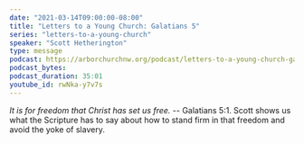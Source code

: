 ```yaml
---
date: "2021-03-14T09:00:00-08:00"
title: "Letters to a Young Church: Galatians 5"
series: "letters-to-a-young-church"
speaker: "Scott Hetherington"
type: message
podcast: https://arborchurchnw.org/podcast/letters-to-a-young-church-galatians-5.m4a
podcast_bytes: 
podcast_duration: 35:01
youtube_id: rwNka-y7v7s
---
```


*It is for freedom that Christ has set us free.* -- Galatians 5:1. Scott shows us what the Scripture has to say about how to stand firm in that freedom and avoid the yoke of slavery. 
